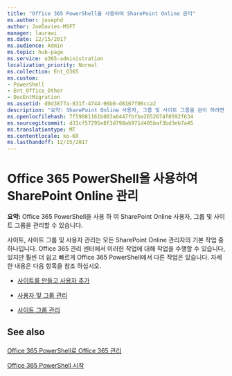 ```yaml
---
title: "Office 365 PowerShell을 사용하여 SharePoint Online 관리"
ms.author: josephd
author: JoeDavies-MSFT
manager: laurawi
ms.date: 12/15/2017
ms.audience: Admin
ms.topic: hub-page
ms.service: o365-administration
localization_priority: Normal
ms.collection: Ent_O365
ms.custom:
- PowerShell
- Ent_Office_Other
- DecEntMigration
ms.assetid: d0d3877a-831f-4744-96b0-d8167f06cca2
description: "요약: SharePoint Online 사용자, 그룹 및 사이트 그룹을 관리 하려면 Office 365 PowerShell를 사용 합니다."
ms.openlocfilehash: 7f59081161b083a6447fbfba2652674f0592f634
ms.sourcegitcommit: d31cf57295e8f3d798ab971d405baf3bd3eb7a45
ms.translationtype: MT
ms.contentlocale: ko-KR
ms.lasthandoff: 12/15/2017
---
```

# <a name="manage-sharepoint-online-with-office-365-powershell"></a>Office 365 PowerShell을 사용하여 SharePoint Online 관리

 **요약:** Office 365 PowerShell을 사용 하 여 SharePoint Online 사용자, 그룹 및 사이트 그룹을 관리할 수 있습니다.
  
사이트, 사이트 그룹 및 사용자 관리는 모든 SharePoint Online 관리자의 기본 작업 중 하나입니다. Office 365 관리 센터에서 이러한 작업에 대해 작업을 수행할 수 있습니다, 있지만 훨씬 더 쉽고 빠르게 Office 365 PowerShell에서 다른 작업은 있습니다. 자세한 내용은 다음 항목을 참조 하십시오.
  
- [사이트를 만들고 사용자 추가](http://technet.microsoft.com/library/c55d4ccf-ab36-481a-a285-c40234e11abd.aspx)
    
- [사용자 및 그룹 관리](http://technet.microsoft.com/library/9680af2e-a965-4e62-92ee-da72105c7800.aspx)
    
- [사이트 그룹 관리](http://technet.microsoft.com/library/122f4099-c78d-4cce-bab0-4343b04596ae.aspx)
    
## <a name="see-also"></a>See also

#### 

[Office 365 PowerShell로 Office 365 관리](manage-office-365-with-office-365-powershell.md)
  
[Office 365 PowerShell 시작](getting-started-with-office-365-powershell.md)

